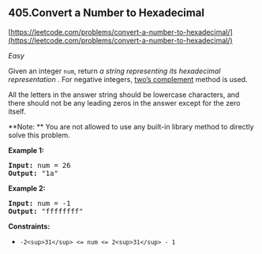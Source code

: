 ## 405.Convert a Number to Hexadecimal

[https://leetcode.com/problems/convert-a-number-to-hexadecimal/](https://leetcode.com/problems/convert-a-number-to-hexadecimal/)

*Easy*

Given an integer `num`, return *a string representing its hexadecimal representation* . For negative integers, [two’s complement](https://en.wikipedia.org/wiki/Two%27s_complement) method is used.

All the letters in the answer string should be lowercase characters,
and there should not be any leading zeros in the answer except for the
zero itself.

**Note: ** You are not allowed to use any built-in library method to directly solve this problem.

**Example 1:**

<pre><strong>Input:</strong> num = 26
<strong>Output:</strong> "1a"
</pre>

**Example 2:**

<pre><strong>Input:</strong> num = -1
<strong>Output:</strong> "ffffffff"
</pre>

**Constraints:**

* `-2<sup>31</sup> <= num <= 2<sup>31</sup> - 1`
